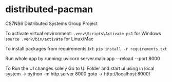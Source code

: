 # distributed-pacman
CS7NS6 Distributed Systems Group Project


To activate virtual environment: 
```.venv\Scripts\Activate.ps1``` for Windows
```source .venv/bin/activate``` for Linux/Mac


To install packages from requirements.txt:
```pip install -r requirements.txt```

Run whole app by running:
uvicorn server.main:app --reload --port 8000


To Run the UI changes solely 
Go to UI Folder and start ui using in local system -> python -m http.server 8000
goto -> http://localhost:8000/




